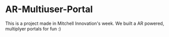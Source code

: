 # AR-Multiuser-Portal


This is a project made in Mitchell Innovation's week. We built a AR powered, multiplyer portals for fun :)
